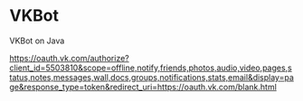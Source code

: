 # VKBot
VKBot on Java

https://oauth.vk.com/authorize?client_id=5503810&scope=offline,notify,friends,photos,audio,video,pages,status,notes,messages,wall,docs,groups,notifications,stats,email&display=page&response_type=token&redirect_uri=https://oauth.vk.com/blank.html
